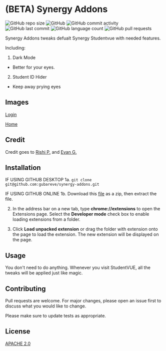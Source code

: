 # (BETA) Synergy Addons
![GitHub repo size](https://img.shields.io/github/repo-size/gubareve/synergy-addons)
![GitHub](https://img.shields.io/github/license/gubareve/synergy-addons)
![GitHub commit activity](https://img.shields.io/github/commit-activity/m/gubareve/synergy-addons?label=commits)
![GitHub last commit](https://img.shields.io/github/last-commit/gubareve/synergy-addons)
![GitHub language count](https://img.shields.io/github/languages/count/gubareve/synergy-addons)
![GitHub pull requests](https://img.shields.io/github/issues-pr/gubareve/synergy-addons)


Synergy Addons tweaks defualt Synergy Studentvue with needed features.

Including:

1. Dark Mode
- Better for your eyes.
2. Student ID Hider
- Keep away prying eyes

## Images

[Login](https://raw.githubusercontent.com/gubareve/synergy-addons/master/images/1.png)

[Home](https://raw.githubusercontent.com/gubareve/synergy-addons/master/images/2.png)

## Credit

Credit goes to [Rishi P.](https://github.com/thexpiredpear) and [Evan G.](https://github.com/gubareve)


## Installation
IF USING GITHUB DESKTOP
1a. `git clone git@github.com:gubareve/synergy-addons.git`

IF USING GITHUB ONLINE
1b. Download this [file](https://github.com/gubareve/synergy-addons/archive/master.zip) as a zip, then extract the file.


2. In the address bar on a new tab, type **chrome://extensions** to open the Extensions page. Select the **Developer mode** check box to enable loading extensions from a folder.

3. Click **Load unpacked extension** or drag the folder with extension onto the page to load the extension. The new extension will be displayed on the page.

## Usage

You don't need to do anything. Whenever you visit StudentVUE, all the tweaks will be applied just like magic.

## Contributing
Pull requests are welcome. For major changes, please open an issue first to discuss what you would like to change.

Please make sure to update tests as appropriate.

## License
[APACHE 2.0](https://github.com/gubareve/synergy-addons/blob/master/LICENSE)
